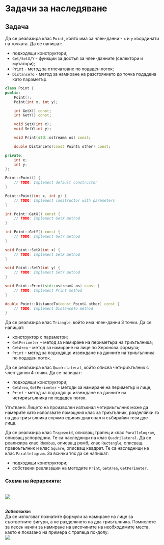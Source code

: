 # Задачи за наследяване

## Задача 
Да се реализира клас `Point`, който има за член-данни - `x` и `y` координати на точката.
Да се напишат: 
- подходящи конструктори;
- `Get/SetX/Y` - функции за достъп за член-данните (селектори и мутатори);
- `Print` - метод за отпечатване по подаден поток;
- `DistanceTo` - метод за намиране на разстоянието до точка подадена като параметър.

```cpp
class Point {
public:
    Point();
    Point(int x, int y);

    int GetX() const;
    int GetY() const;

    void SetX(int x);
    void SetY(int y);

    void Print(std::ostream& os) const;

    double DistanceTo(const Point& other) const;

private:
    int x; 
    int y; 
};

Point::Point() {
    // TODO: Implement default constructor
}

Point::Point(int x, int y) {
    // TODO: Implement constructor with parameters
}

int Point::GetX() const {
    // TODO: Implement GetX method
}

int Point::GetY() const {
    // TODO: Implement GetY method
}

void Point::SetX(int x) {
    // TODO: Implement SetX method
}

void Point::SetY(int y) {
    // TODO: Implement SetY method
}

void Point::Print(std::ostream& os) const {
    // TODO: Implement Print method
}

double Point::DistanceTo(const Point& other) const {
    // TODO: Implement DistanceTo method
}
```

Да се реализира клас `Triangle`, който има член-данни 3 точки.
Да се напишат:
- конструктор с параметри;
- `GetPerimeter` - метод за намиране на периметъра на триъгълника;
- `GetArea` - метод за намиране на лице по Херонова формула;
- `Print` - метод за подходящо извеждане на данните на триъгълника по подаден поток.

Да се реализира клас `Quadrilateral`, който описва четириъгълник с член-данни 4 точки.
Да се напишат: 
- подходящи конструктори;
- `GetArea`, `GetPerimeter` - методи за намиране на периметър и лице;
- `Print` - метод за подходящо извеждане на данните на четириъгълника по подаден поток. 

Упътване: Лицето на произволен изпъкнал четириъгълник може да намерите като използвате помощния клас за триъгълник, разделяйки го на два триъгълника спрямо единия диагонал и събирайки тези две лица.

Да се реализира клас `Trapezoid`, описващ трапец и клас `Parallelogram`, описващ успоредник. Те са наследници на клас `Quadrilateral`. 
Да се реализира клас `Rhombus`, описващ ромб, клас `Rectangle`, описващ правоъгълник и клас `Square`, описващ квадрат. Те са наследници на клас `Parallelogram`. 
За всички тях да се напишат: 
- подходящи конструктори;
- собствени реализации на методите `Print`, `GetArea`, `GetPerimeter`.
### Схема на йерархията:
<br>![](https://github.com/xKrashx/Object_Oriented_Programming/blob/main/Practicum/Week%2009/img/Hierarchy.png?raw=true)

<br>***Забележки:*** 
<br>Да се използват познатите формули за намиране на лице за съответните фигури, а не разделянето на два триъгълника.
Помислете за лесен начин за намиране на височините на необходимите места, както е показано на примера с трапеца по-долу:
<br>![](https://github.com/xKrashx/Object_Oriented_Programming/blob/main/Practicum/Week%2009/img/Height.png)


